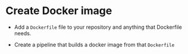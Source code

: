 # Create Docker image

* Add a `Dockerfile` file to your repository and anything that Dockerfile needs.

* Create a pipeline that builds a docker image from that `Dockerfile` 
